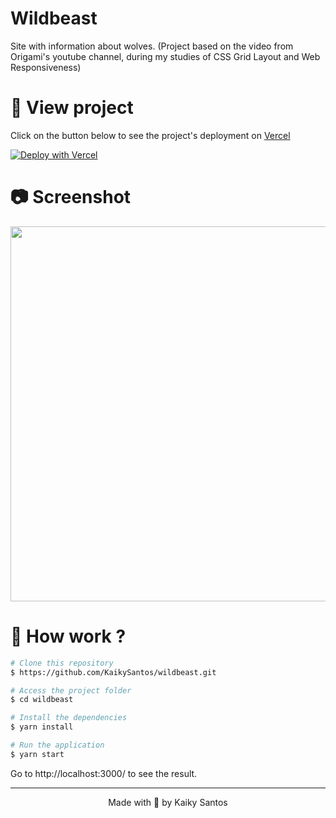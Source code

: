 # Wildbeast
Site with information about wolves. (Project based on the video from Origami's youtube channel, during my studies of CSS Grid Layout and Web Responsiveness)

# :eyes: View project

Click on the button below to see the project's deployment on [Vercel](https://vercel.com)

[![Deploy with Vercel](https://vercel.com/button)](https://wildbeast-mu.vercel.app)

# :camera: Screenshot
<img src="https://i.ibb.co/qMRcxvw/fawdawd.png" width="600px"></a>

# :construction_worker: How work ?
```bash
# Clone this repository
$ https://github.com/KaikySantos/wildbeast.git

# Access the project folder
$ cd wildbeast

# Install the dependencies
$ yarn install

# Run the application
$ yarn start
```
Go to http://localhost:3000/ to see the result.

<hr/>

<p align="center">Made with 💙 by Kaiky Santos</p>
